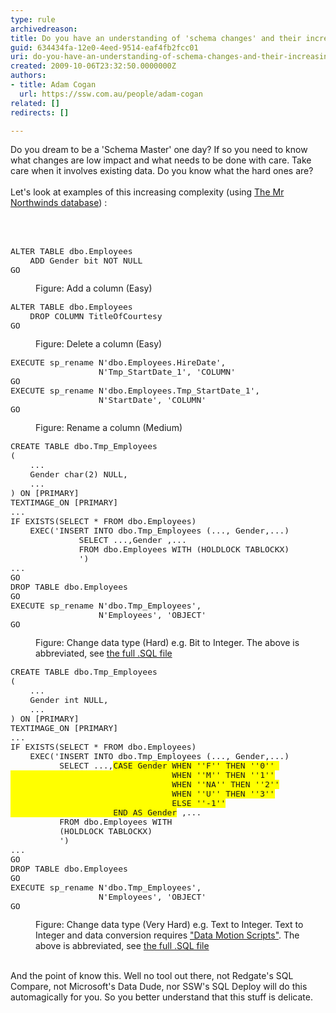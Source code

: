 ```yaml
---
type: rule
archivedreason: 
title: Do you have an understanding of 'schema changes' and their increasing complexity?
guid: 634434fa-12e0-4eed-9514-eaf4fb2fcc01
uri: do-you-have-an-understanding-of-schema-changes-and-their-increasing-complexity
created: 2009-10-06T23:32:50.0000000Z
authors:
- title: Adam Cogan
  url: https://ssw.com.au/people/adam-cogan
related: []
redirects: []

---
```



Do you dream to be a 'Schema Master' one day? If so you need to know what changes are low impact and what needs to be done with care. Take care when it involves existing data. Do you know what the hard ones are? <br>
<br>
Let's look at examples of this increasing complexity (using <a shape="rect" href="http&#58;//www.microsoft.com/Downloads/details.aspx?FamilyID=06616212-0356-46a0-8da2-eebc53a68034&amp;displaylang=en">The Mr Northwinds database</a>) &#58; 

<br><excerpt class='endintro'></excerpt><br>

  <dl class="image">
    <dt><font class="ms-rteCustom-CodeArea" size="+0">
    <pre>ALTER TABLE dbo.Employees
    ADD Gender bit NOT NULL
GO
</pre>
    </font></dt>
    <dd>Figure&#58; Add a column (Easy) </dd>
</dl>
<dl class="image">
    <dt><font class="ms-rteCustom-CodeArea" size="+0">
    <pre>ALTER TABLE dbo.Employees
    DROP COLUMN TitleOfCourtesy
GO 
</pre>
    </font></dt>
    <dd>Figure&#58; Delete a column (Easy) </dd>
</dl>
<dl class="image">
    <dt><font class="ms-rteCustom-CodeArea" size="+0">
    <pre>EXECUTE sp_rename N'dbo.Employees.HireDate', 
                  N'Tmp_StartDate_1', 'COLUMN'
GO
EXECUTE sp_rename N'dbo.Employees.Tmp_StartDate_1', 
                  N'StartDate', 'COLUMN'
GO 
</pre>
    </font></dt>
    <dd>Figure&#58; Rename a column (Medium) </dd>
</dl>
<dl class="image">
    <dt><font class="ms-rteCustom-CodeArea" size="+0">
    <pre>CREATE TABLE dbo.Tmp_Employees
(
    ...
    Gender char(2) NULL,
    ...
) ON [PRIMARY]
TEXTIMAGE_ON [PRIMARY]
...
IF EXISTS(SELECT * FROM dbo.Employees)
&#160;&#160;&#160; EXEC('INSERT INTO dbo.Tmp_Employees (..., Gender,...)
&#160;&#160;&#160;&#160;&#160;&#160;&#160;&#160;&#160;&#160;&#160;&#160;&#160;&#160;SELECT ...,Gender&#160;,... 
&#160;&#160;&#160;&#160;&#160;&#160;&#160;&#160;&#160;&#160;&#160;&#160;&#160;&#160;FROM dbo.Employees WITH (HOLDLOCK TABLOCKX)
&#160;&#160;&#160;&#160;&#160;&#160;&#160;&#160;&#160;&#160;&#160;&#160;&#160;&#160;') 
...
GO
DROP TABLE dbo.Employees
GO
EXECUTE sp_rename N'dbo.Tmp_Employees', <br>                  N'Employees', 'OBJECT'
GO 
</pre>
    </font></dt>
    <dd>Figure&#58; Change data type (Hard) e.g.&#160;Bit to&#160;Integer. The above is abbreviated, see <a shape="rect" href="/Documents/EmployeesBitToInt.sql">the full .SQL file</a> </dd>
</dl>
<dl class="image">
    <dt><font class="ms-rteCustom-CodeArea" size="+0">
    <pre>CREATE TABLE dbo.Tmp_Employees
(
    ...
    Gender&#160;int NULL,
    ...
) ON [PRIMARY]
TEXTIMAGE_ON [PRIMARY]
...
IF EXISTS(SELECT * FROM dbo.Employees)
&#160;&#160;&#160; EXEC('INSERT INTO dbo.Tmp_Employees (..., Gender,...)
&#160;&#160;&#160;&#160;&#160;&#160;&#160;&#160;&#160;&#160;SELECT ...,<font style="background-color&#58;#ffff00;">CASE Gender&#160;WHEN ''F'' THEN ''0''&#160;
&#160;&#160;&#160;&#160;&#160;&#160;&#160;&#160;&#160;&#160;&#160;&#160;&#160;&#160;&#160;&#160;&#160;&#160;&#160;&#160;&#160;&#160;&#160;&#160;&#160;&#160;&#160;&#160;&#160;&#160;&#160;&#160;&#160;WHEN ''M'' THEN ''1''
&#160;&#160;&#160;&#160;&#160;&#160;&#160;&#160;&#160;&#160;&#160;&#160;&#160;&#160;&#160;&#160;&#160;&#160;&#160;&#160;&#160;&#160;&#160;&#160;&#160;&#160;&#160;&#160;&#160;&#160;&#160;&#160;&#160;WHEN ''NA'' THEN ''2''
&#160;&#160;&#160;&#160;&#160;&#160;&#160;&#160;&#160;&#160;&#160;&#160;&#160;&#160;&#160;&#160;&#160;&#160;&#160;&#160;&#160;&#160;&#160;&#160;&#160;&#160;&#160;&#160;&#160;&#160;&#160;&#160;&#160;WHEN ''U'' THEN ''3''
&#160;&#160;&#160;&#160;&#160;&#160;&#160;&#160;&#160;&#160;&#160;&#160;&#160;&#160;&#160;&#160;&#160;&#160;&#160;&#160;&#160;&#160;&#160;&#160;&#160;&#160;&#160;&#160;&#160;&#160;&#160;&#160;&#160;ELSE ''-1''
&#160;&#160;&#160;&#160;&#160;&#160;&#160;&#160;&#160;&#160;&#160;&#160;&#160;&#160;&#160;&#160;&#160;&#160;&#160;&#160;&#160;END AS Gender</font>&#160;,... 
&#160;&#160;&#160;&#160;&#160;&#160;&#160;&#160;&#160;&#160;FROM dbo.Employees WITH <br>          (HOLDLOCK TABLOCKX)
&#160;&#160;&#160;&#160;&#160;&#160;&#160;&#160;&#160;&#160;')
...
GO
DROP TABLE dbo.Employees
GO
EXECUTE sp_rename N'dbo.Tmp_Employees', <br>                  N'Employees', 'OBJECT'
GO 
</pre>
    </font></dt>
    <dd>Figure&#58;&#160;Change data type (Very Hard) e.g. Text to Integer. Text to Integer and data conversion requires <a shape="rect" href="/Pages/DoYouUnderstandADataTypeChangeDataMotionScripts.aspx">&quot;Data Motion Scripts&quot;</a>. The above is abbreviated, see <a shape="rect" href="/Documents/EmployeesCharToInt.sql">the full .SQL file</a> </dd>
</dl>
&#160; <br>
And the point of know this. Well no tool out there, not Redgate's SQL Compare, not Microsoft's Data Dude, nor SSW's SQL Deploy will do this automagically for you. So you better understand that this stuff is delicate. 



